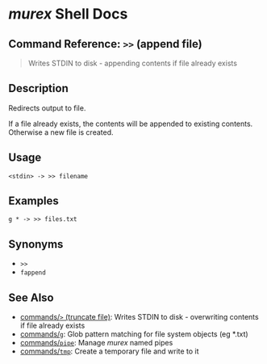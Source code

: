 # _murex_ Shell Docs

## Command Reference: `>>` (append file)

> Writes STDIN to disk - appending contents if file already exists

## Description

Redirects output to file.

If a file already exists, the contents will be appended to existing contents.
Otherwise a new file is created.

## Usage

    <stdin> -> >> filename

## Examples

    g * -> >> files.txt

## Synonyms

* `>>`
* `fappend`


## See Also

* [commands/`>` (truncate file)](../commands/greater-than.md):
  Writes STDIN to disk - overwriting contents if file already exists
* [commands/`g`](../commands/g.md):
  Glob pattern matching for file system objects (eg *.txt)
* [commands/`pipe`](../commands/pipe.md):
  Manage _murex_ named pipes
* [commands/`tmp`](../commands/tmp.md):
  Create a temporary file and write to it